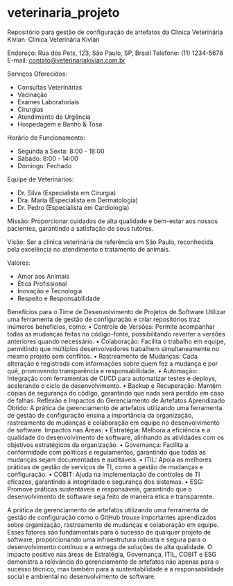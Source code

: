 # veterinaria_projeto
Repositório para gestão de configuração de artefatos da Clínica Veterinária Kivian.
Clínica Veterinária Kivian

Endereço: Rua dos Pets, 123, São Paulo, SP, Brasil
Telefone: (11) 1234-5678
E-mail: contato@veterinariakivian.com.br

Serviços Oferecidos:
- Consultas Veterinárias
- Vacinação
- Exames Laboratoriais
- Cirurgias
- Atendimento de Urgência
- Hospedagem e Banho & Tosa

Horário de Funcionamento:
- Segunda a Sexta: 8:00 - 18:00
- Sábado: 8:00 - 14:00
- Domingo: Fechado

Equipe de Veterinários:
- Dr. Silva (Especialista em Cirurgia)
- Dra. Maria (Especialista em Dermatologia)
- Dr. Pedro (Especialista em Cardiologia)

Missão:
Proporcionar cuidados de alta qualidade e bem-estar aos nossos pacientes, garantindo a satisfação de seus tutores.

Visão:
Ser a clínica veterinária de referência em São Paulo, reconhecida pela excelência no atendimento e tratamento de animais.

Valores:
- Amor aos Animais
- Ética Profissional
- Inovação e Tecnologia
- Respeito e Responsabilidade


Benefícios para o Time de Desenvolvimento de Projetos de Software
Utilizar uma ferramenta de gestão de configuração e criar repositórios traz inúmeros benefícios, como:
•	Controle de Versões: Permite acompanhar todas as mudanças feitas no código-fonte, possibilitando reverter a versões anteriores quando necessário.
•	Colaboração: Facilita o trabalho em equipe, permitindo que múltiplos desenvolvedores trabalhem simultaneamente no mesmo projeto sem conflitos.
•	Rastreamento de Mudanças: Cada alteração é registrada com informações sobre quem fez a mudança e por quê, promovendo transparência e responsabilidade.
•	Automação: Integração com ferramentas de CI/CD para automatizar testes e deploys, acelerando o ciclo de desenvolvimento.
•	Backup e Recuperação: Mantém cópias de segurança do código, garantindo que nada será perdido em caso de falhas.
 Reflexão e Impactos do Gerenciamento de Artefatos
Aprendizado Obtido: A prática de gerenciamento de artefatos utilizando uma ferramenta de gestão de configuração ensina a importância da organização, rastreamento de mudanças e colaboração em equipe no desenvolvimento de software.
Impactos nas Áreas:
•	Estratégia: Melhora a eficiência e a qualidade do desenvolvimento de software, alinhando as atividades com os objetivos estratégicos da organização.
•	Governança: Facilita a conformidade com políticas e regulamentos, garantindo que todas as mudanças sejam documentadas e auditáveis.
•	ITIL: Apoia as melhores práticas de gestão de serviços de TI, como a gestão de mudanças e configuração.
•	COBIT: Ajuda na implementação de controles de TI eficazes, garantindo a integridade e segurança dos sistemas.
•	ESG: Promove práticas sustentáveis e responsáveis, garantindo que o desenvolvimento de software seja feito de maneira ética e transparente.

A prática de gerenciamento de artefatos utilizando uma ferramenta de gestão de configuração como o GitHub trouxe importantes aprendizados sobre organização,
rastreamento de mudanças e colaboração em equipe. Esses fatores são fundamentais para o sucesso de qualquer projeto de software, proporcionando uma infraestrutura robusta e segura para o desenvolvimento contínuo e a entrega de soluções de alta qualidade. O impacto positivo nas áreas de Estratégia, Governança, ITIL, COBIT e ESG demonstra a relevância do gerenciamento de artefatos não apenas para o sucesso técnico, mas também para a sustentabilidade e a responsabilidade social e ambiental no desenvolvimento de software.
